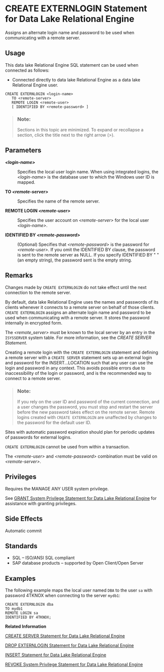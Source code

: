 <!-- loioa61766ae84f210158170ef9548a5e449 -->

# CREATE EXTERNLOGIN Statement for Data Lake Relational Engine

Assigns an alternate login name and password to be used when communicating with a remote server.



<a name="loioa61766ae84f210158170ef9548a5e449__section_ovp_dvr_znb"/>

## Usage

This data lake Relational Engine SQL statement can be used when connected as follows:

-   Connected directly to data lake Relational Engine as a data lake Relational Engine user.



```
CREATE EXTERNLOGIN <login-name> 
   TO <remote-server> 
   REMOTE LOGIN <remote-user> 
   [ IDENTIFIED BY <remote-password> ]
```



> ### Note:  
> Sections in this topic are minimized. To expand or recollapse a section, click the title next to the right arrow \(*\>*\).



<a name="loioa61766ae84f210158170ef9548a5e449__IQ_Parameters"/>

## Parameters


<dl>
<dt><b>

*<login-name\>*

</b></dt>
<dd>

Specifies the local user login name. When using integrated logins, the *<login-name\>* is the database user to which the Windows user ID is mapped.



</dd><dt><b>

TO *<remote-server\>*

</b></dt>
<dd>

Specifies the name of the remote server.



</dd><dt><b>

REMOTE LOGIN *<remote-user\>*

</b></dt>
<dd>

Specifies the user account on *<remote-server\>* for the local user *<login-name\>*.



</dd><dt><b>

IDENTIFIED BY *<remote-password\>*

</b></dt>
<dd>

\(Optional\) Specifies that *<remote-password\>* is the password for *<remote-user\>*. If you omit the IDENTIFIED BY clause, the password is sent to the remote server as NULL. If you specify IDENTIFIED BY " " \(an empty string\), the password sent is the empty string.



</dd>
</dl>



<a name="loioa61766ae84f210158170ef9548a5e449__IQ_Usage"/>

## Remarks

Changes made by `CREATE EXTERNLOGIN` do not take effect until the next connection to the remote server.

By default, data lake Relational Engine uses the names and passwords of its clients whenever it connects to a remote server on behalf of those clients. `CREATE EXTERNLOGIN` assigns an alternate login name and password to be used when communicating with a remote server. It stores the password internally in encrypted form.

The *<remote\_server\>* must be known to the local server by an entry in the `ISYSSERVER` system table. For more information, see the *CREATE SERVER Statement*.

Creating a remote login with the `CREATE EXTERNLOGIN` statement and defining a remote server with a `CREATE SERVER` statement sets up an external login and password for the INSERT...LOCATION such that any user can use the login and password in any context. This avoids possible errors due to inaccessibility of the login or password, and is the recommended way to connect to a remote server.

> ### Note:  
> If you rely on the user ID and password of the current connection, and a user changes the password, you must stop and restart the server before the new password takes effect on the remote server. Remote logins created with `CREATE EXTERNLOGIN` are unaffected by changes to the password for the default user ID.

Sites with automatic password expiration should plan for periodic updates of passwords for external logins.

`CREATE EXTERNLOGIN` cannot be used from within a transaction.

The *<remote-user\>* and *<remote-password\>* combination must be valid on *<remote-server\>*.



<a name="loioa61766ae84f210158170ef9548a5e449__IQ_Permissions"/>

## Privileges

Requires the MANAGE ANY USER system privilege.

See [GRANT System Privilege Statement for Data Lake Relational Engine](grant-system-privilege-statement-for-data-lake-relational-engine-a3dfcb0.md) for assistance with granting privileges.



<a name="loioa61766ae84f210158170ef9548a5e449__IQ_Side_Effects"/>

## Side Effects

Automatic commit



<a name="loioa61766ae84f210158170ef9548a5e449__IQ_Standards"/>

## Standards

-   SQL – ISO/ANSI SQL compliant
-   SAP database products – supported by Open Client/Open Server



<a name="loioa61766ae84f210158170ef9548a5e449__IQ_Examples"/>

## Examples

The following example maps the local user named `DBA` to the user `sa` with password 4TKNOX when connecting to the server `mydb1`:

```
CREATE EXTERNLOGIN dba 
TO mydb1 
REMOTE LOGIN sa
IDENTIFIED BY 4TKNOX;
```

**Related Information**  


[CREATE SERVER Statement for Data Lake Relational Engine](create-server-statement-for-data-lake-relational-engine-a619187.md "Creates a remote server.")

[DROP EXTERNLOGIN Statement for Data Lake Relational Engine](drop-externlogin-statement-for-data-lake-relational-engine-a61caee.md "Drops an external login from the data lake Relational Engine system tables.")

[INSERT Statement for Data Lake Relational Engine](insert-statement-for-data-lake-relational-engine-a61fdef.md "Inserts a single row or a selection of rows, from elsewhere in the current database, into the table. This command can also insert a selection of rows from another database into the table.")

[REVOKE System Privilege Statement for Data Lake Relational Engine](revoke-system-privilege-statement-for-data-lake-relational-engine-a3eadda.md "Removes specific system privileges from specific users and the right to administer the privilege.")

